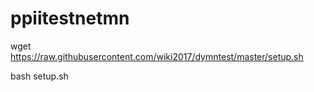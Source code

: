 # ppiitestnetmn
wget https://raw.githubusercontent.com/wiki2017/dymntest/master/setup.sh

bash setup.sh
